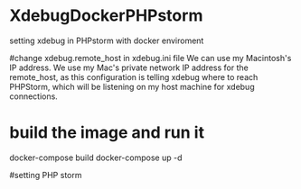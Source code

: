 # XdebugDockerPHPstorm
setting xdebug in PHPstorm with docker enviroment

#change xdebug.remote_host in xdebug.ini file
We can use my Macintosh's IP address. We use my Mac's private network IP address for the remote_host, as this configuration is telling xdebug where to reach PHPStorm, which will be listening on my host machine for xdebug connections.

# build the image and run it

docker-compose build
docker-compose up -d

#setting PHP storm



